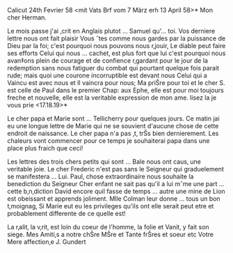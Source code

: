  Calicut 24th Fevrier 58
 <mit Vats Brf vom 7 März erh 13 April 58>*
Mon cher Herman.

Le mois passe j'ai ‚crit en Anglais plutot … Samuel qu'… toi. Vos derniere lettre nous ont fait plaisir Vous ˆtes comme nous gardes par la puissance de Dieu par la foi; c'est pourquoi nous pouvons nous r‚jouir, Le diable peut faire ses efforts Celui qui nous … cachet‚ est plus fort que lui c'est pourquoi nous avan‡ons plein de courage et de confience r‚gardant pour le jour de la redemption sans nous fatiguer du combat qui pourtant quelque fois parait rude; mais quoi une courone incorruptible est devant nous Celui qui a Vaincu est avec nous et Il vaincra pour nous; Ma priŠre pour toi et le cher S. est celle de Paul dans le premier Chap: aux Ephe, elle est pour moi toujours freche et nouvelle, elle est la veritable expression de mon ame. lisez la je vous prie <17.18.19>*

Le cher papa et Marie sont … Tellicherry pour quelques jours. Ce matin jai eu une longue lettre de Marie qui ne se souvient d'aucune chose de cette endroit de naissance. Le cher papa n'a pas ‚t‚ trŠs bien dernierement. Les chaleurs vont commencer pour ce temps je souhaiterai papa dans une place plus fraich que ceci!

Les lettres des trois chers petits qui sont … Bale nous ont caus‚ une veritable joie. Le cher Frederic n'est pas sans le Seigneur qui graduelement se manifestera … Lui. Paul, chose extraordinaire nous souhaite la benediction du Seigneur Cher enfant ne sait pas qu'il a lui mˆme une part … cette b‚n‚diction David encore quil fasse de temps … autre une mine de Lion est obeissant et apprends joliment. Mlle Colman leur donne … tous un bon t‚moignag‚ Si Marie eut eu les privileges qu'ils ont elle serait peut etre et probablement differente de ce quelle est!

La r‚alit‚ la v‚rit‚ est loin du coeur de l'homme, la folie et Vanit‚ y fait son siege. Mes Amiti‚s a notre chŠre MŠre et Tante frŠres et soeur etc Votre Mere affection‚e
 J. Gundert


